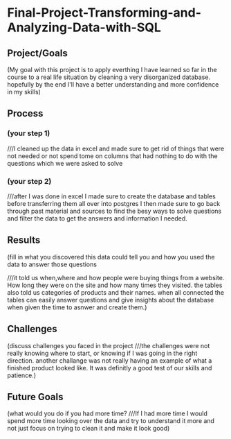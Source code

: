 # Final-Project-Transforming-and-Analyzing-Data-with-SQL

## Project/Goals
(My goal with this project is to apply everthing I have learned so far in the course
to a real life situation by cleaning a very disorganized database. hopefully by the end I'll have
a better understanding and more confidence in my skills)

## Process
### (your step 1)
///I cleaned up the data in excel and made sure to get rid of things that were not needed or not spend tome on columns
that had nothing to do with the questions which we were asked to solve
### (your step 2)
///after I was done in excel I made sure to create the database and tables before transferring them all over into postgres
I then made sure to go back through past material and sources to find the besy ways to solve questions and filter
the data to get the answers and information I needed.

## Results
(fill in what you discovered this data could tell you and how you used the data to answer those questions

///it told us when,where and how people were buying things from a website. How long they were on the site 
and how many times they visited. the tables also told us categories of products and their names. when all connected
the tables can easily answer questions and give insights about the database when given the time to asnwer and create them.)

## Challenges 
(discuss challenges you faced in the project
///the challenges were not really knowing where to start, or knowing if I was going in the right direction.
another challange was not really having an example of what a finished product looked like.
It was definitly a good test of our skills and patience.)

## Future Goals
(what would you do if you had more time?
///If I had more time I would spend more time looking over the data and try to understand it more
and not just focus on trying to clean it and make it look good)
